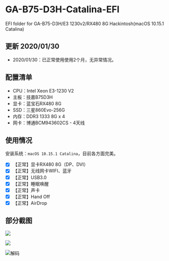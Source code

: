 # GA-B75-D3H-Catalina-EFI
EFI folder for GA-B75-D3H/E3 1230v2/RX480 8G Hackintosh(macOS 10.15.1 Catalina)

## 更新 2020/01/30

- 2020/01/30：已正常使用使用2个月，无异常情况。

## 配置清单
- CPU：Intel Xeon E3-1230 V2
- 主板：技嘉B75D3H
- 显卡：蓝宝石RX480 8G
- SSD：三星860Evo-256G
- 内存：DDR3 1333 8G x 4
- 网卡：博通BCM943602CS - 4天线

## 使用情况

安装系统：``macOS 10.15.1 Catalina``，目前各方面完美。

- [x] 【正常】显卡RX480 8G（DP、DVI）
- [x] 【正常】无线网卡WIFI、蓝牙
- [x] 【正常】USB3.0
- [x] 【正常】睡眠唤醒
- [x] 【正常】声卡
- [x] 【正常】Hand Off
- [x] 【正常】AirDrop

## 部分截图

![](http://qnwiz.leonhom.cn/uPic/2020_1_30_16_image-20200130162236528.png)

![](http://qnwiz.leonhom.cn/uPic/2020_1_30_16_Qv6olu.png)

![解码](http://qnwiz.leonhom.cn/uPic/2020_1_30_16_s6qOd1.png)

